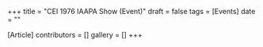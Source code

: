 +++
title = "CEI 1976 IAAPA Show (Event)"
draft = false
tags = [Events]
date = ""

[Article]
contributors = []
gallery = []
+++
